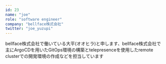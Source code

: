 ```yaml
---
id: 23
name: "joe"
role: "software engineer"
company: "bellface株式会社"
twitter: "joe_yuzupi"
---
```


bellface株式会社で働いている大平(オオヒラ)と申します、bellface株式会社で主にArgoCDを用いたGitOps環境の構築とtelepresenceを使用したremote clusterでの開発環境の作成などを担当しています
